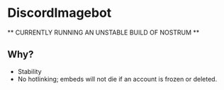 # DiscordImagebot

** CURRENTLY RUNNING AN UNSTABLE BUILD OF NOSTRUM **

## Why?
  - Stability
  - No hotlinking; embeds will not die if an account is frozen or deleted.